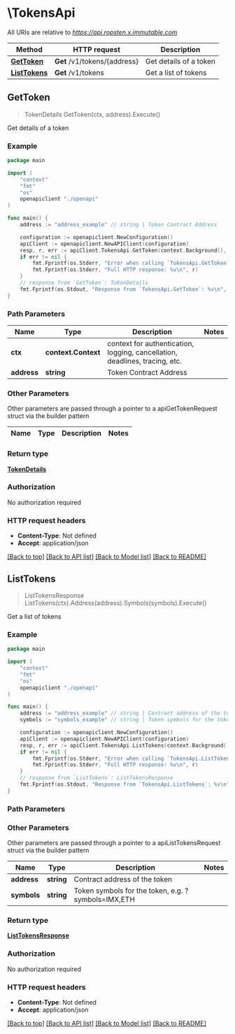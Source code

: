 # \TokensApi

All URIs are relative to *https://api.ropsten.x.immutable.com*

Method | HTTP request | Description
------------- | ------------- | -------------
[**GetToken**](TokensApi.md#GetToken) | **Get** /v1/tokens/{address} | Get details of a token
[**ListTokens**](TokensApi.md#ListTokens) | **Get** /v1/tokens | Get a list of tokens



## GetToken

> TokenDetails GetToken(ctx, address).Execute()

Get details of a token



### Example

```go
package main

import (
    "context"
    "fmt"
    "os"
    openapiclient "./openapi"
)

func main() {
    address := "address_example" // string | Token Contract Address

    configuration := openapiclient.NewConfiguration()
    apiClient := openapiclient.NewAPIClient(configuration)
    resp, r, err := apiClient.TokensApi.GetToken(context.Background(), address).Execute()
    if err != nil {
        fmt.Fprintf(os.Stderr, "Error when calling `TokensApi.GetToken``: %v\n", err)
        fmt.Fprintf(os.Stderr, "Full HTTP response: %v\n", r)
    }
    // response from `GetToken`: TokenDetails
    fmt.Fprintf(os.Stdout, "Response from `TokensApi.GetToken`: %v\n", resp)
}
```

### Path Parameters


Name | Type | Description  | Notes
------------- | ------------- | ------------- | -------------
**ctx** | **context.Context** | context for authentication, logging, cancellation, deadlines, tracing, etc.
**address** | **string** | Token Contract Address | 

### Other Parameters

Other parameters are passed through a pointer to a apiGetTokenRequest struct via the builder pattern


Name | Type | Description  | Notes
------------- | ------------- | ------------- | -------------


### Return type

[**TokenDetails**](TokenDetails.md)

### Authorization

No authorization required

### HTTP request headers

- **Content-Type**: Not defined
- **Accept**: application/json

[[Back to top]](#) [[Back to API list]](../README.md#documentation-for-api-endpoints)
[[Back to Model list]](../README.md#documentation-for-models)
[[Back to README]](../README.md)


## ListTokens

> ListTokensResponse ListTokens(ctx).Address(address).Symbols(symbols).Execute()

Get a list of tokens



### Example

```go
package main

import (
    "context"
    "fmt"
    "os"
    openapiclient "./openapi"
)

func main() {
    address := "address_example" // string | Contract address of the token (optional)
    symbols := "symbols_example" // string | Token symbols for the token, e.g. ?symbols=IMX,ETH (optional)

    configuration := openapiclient.NewConfiguration()
    apiClient := openapiclient.NewAPIClient(configuration)
    resp, r, err := apiClient.TokensApi.ListTokens(context.Background()).Address(address).Symbols(symbols).Execute()
    if err != nil {
        fmt.Fprintf(os.Stderr, "Error when calling `TokensApi.ListTokens``: %v\n", err)
        fmt.Fprintf(os.Stderr, "Full HTTP response: %v\n", r)
    }
    // response from `ListTokens`: ListTokensResponse
    fmt.Fprintf(os.Stdout, "Response from `TokensApi.ListTokens`: %v\n", resp)
}
```

### Path Parameters



### Other Parameters

Other parameters are passed through a pointer to a apiListTokensRequest struct via the builder pattern


Name | Type | Description  | Notes
------------- | ------------- | ------------- | -------------
 **address** | **string** | Contract address of the token | 
 **symbols** | **string** | Token symbols for the token, e.g. ?symbols&#x3D;IMX,ETH | 

### Return type

[**ListTokensResponse**](ListTokensResponse.md)

### Authorization

No authorization required

### HTTP request headers

- **Content-Type**: Not defined
- **Accept**: application/json

[[Back to top]](#) [[Back to API list]](../README.md#documentation-for-api-endpoints)
[[Back to Model list]](../README.md#documentation-for-models)
[[Back to README]](../README.md)

